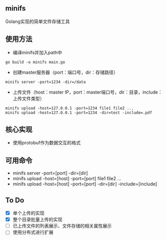 ## minifs
Golang实现的简单文件存储工具

## 使用方法
- 编译minifs并加入path中
```
go build -o minifs main.go
```
- 创建master服务器（port：端口号，dir：存储路径）
```
minifs server -port=1234 -dir=/data
```
- 上传文件（host：master IP，port：master端口号，dir：目录，include：上传文件类型）
```
minifs upload -host=127.0.0.1 -port=1234 file1 file2 ...
minifs upload -host=127.0.0.1 -port=1234 -dir=test -include=.pdf
```  

## 核心实现
- 使用protobuf作为数据交互的格式

## 可用命令
- minifs server -port=[port] -dir=[dir]
- minifs upload -host=[host] -port=[port] file1 file2 ...
- minifs upload -host=[host] -port=[port] -dir=[dir] -include=[include]

## To Do
- [x] 单个上传的实现  
- [x] 整个目录批量上传的实现   
- [ ] 已上传文件的列表展示、文件存储的相关属性展示    
- [ ] 使用分布式进行扩展  